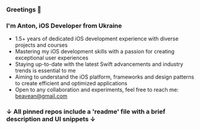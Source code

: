 ### Greetings 🖖
### I'm Anton, iOS Developer from Ukraine 
- 1.5+ years of dedicated iOS development experience with diverse projects and courses
- Mastering my iOS development skills with a passion for creating exceptional user experiences 
- Staying up-to-date with the latest Swift advancements and industry trends is essential to me
- Aiming to understand the iOS platform, frameworks and design patterns to create efficient and optimized applications
- Open to any collaboration and experiments, feel free to reach me: [beavean@gmail.com](mailto:beavean@gmail.com)

### ↓ All pinned repos include a 'readme' file with a brief description and UI snippets ↓
